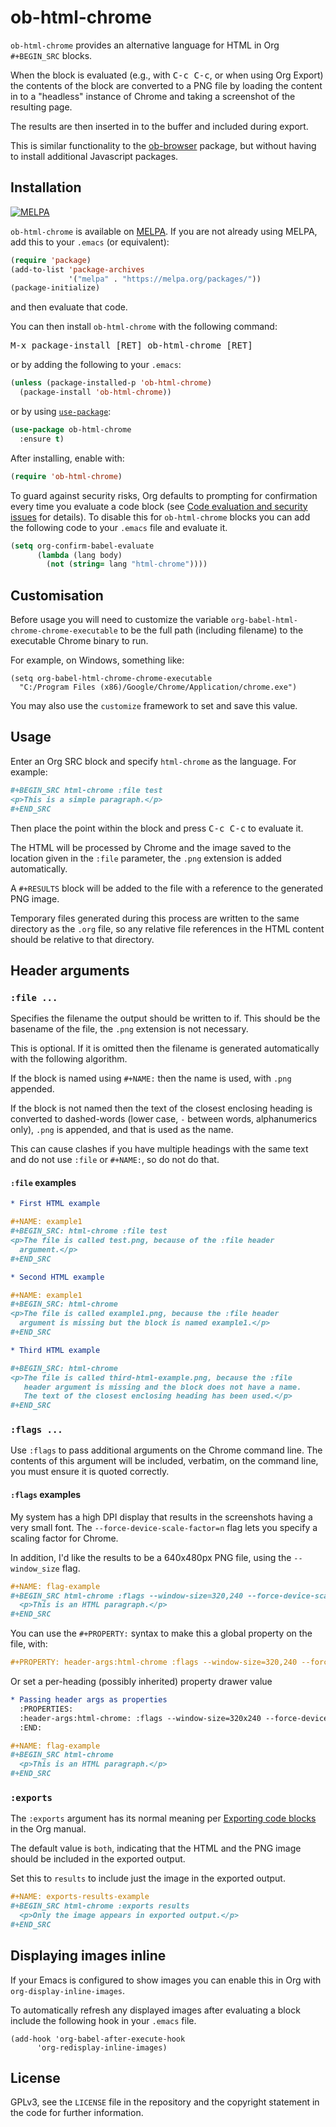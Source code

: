 # ob-html-chrome

`ob-html-chrome` provides an alternative language for HTML in Org
`#+BEGIN_SRC` blocks.

When the block is evaluated (e.g., with <kbd>C-c C-c</kbd>, or when
using Org Export) the contents of the block are converted to a PNG
file by loading the content in to a "headless" instance of Chrome and
taking a screenshot of the resulting page.

The results are then inserted in to the buffer and included during
export.

This is similar functionality to the
[ob-browser](https://github.com/krisajenkins/ob-browser) package, but
without having to install additional Javascript packages.

## Installation

[![MELPA](https://melpa.org/packages/ob-html-chrome-badge.svg)](https://melpa.org/#/ob-html-chrome)

`ob-html-chrome` is available on [MELPA](https://melpa.org/). If you are
not already using MELPA, add this to your `.emacs` (or equivalent):

```lisp
(require 'package)
(add-to-list 'package-archives
	         '("melpa" . "https://melpa.org/packages/"))
(package-initialize)
```

and then evaluate that code.

You can then install `ob-html-chrome` with the following command:

<kbd>M-x package-install [RET] ob-html-chrome [RET]</kbd>

or by adding the following to your `.emacs`:

```lisp
(unless (package-installed-p 'ob-html-chrome)
  (package-install 'ob-html-chrome))
```

or by using [`use-package`](https://github.com/jwiegley/use-package):

``` lisp
(use-package ob-html-chrome
  :ensure t)
```

After installing, enable with:

``` lisp
(require 'ob-html-chrome)
```

To guard against security risks, Org defaults to prompting for
confirmation every time you evaluate a code block (see [Code
evaluation and security
issues](http://orgmode.org/manual/Code-evaluation-security.html) for
details). To disable this for `ob-html-chrome` blocks you can add the
following code to your `.emacs` file and evaluate it.

``` lisp
(setq org-confirm-babel-evaluate
      (lambda (lang body)
        (not (string= lang "html-chrome"))))
```

## Customisation

Before usage you will need to customize the variable
`org-babel-html-chrome-chrome-executable` to be the full path
(including filename) to the executable Chrome binary to run.

For example, on Windows, something like:

``` emacs-lisp
(setq org-babel-html-chrome-chrome-executable
  "C:/Program Files (x86)/Google/Chrome/Application/chrome.exe")
```

You may also use the `customize` framework to set and save this value.

## Usage

Enter an Org SRC block and specify `html-chrome` as the language. For
example:

``` org
#+BEGIN_SRC html-chrome :file test
<p>This is a simple paragraph.</p>
#+END_SRC
```

Then place the point within the block and press <kbd>C-c C-c</kbd> to
evaluate it.

The HTML will be processed by Chrome and the image saved to the
location given in the `:file` parameter, the `.png` extension is added
automatically.

A `#+RESULTS` block will be added to the file with a reference to the
generated PNG image.

Temporary files generated during this process are written to the same
directory as the `.org` file, so any relative file references in the
HTML content should be relative to that directory.

## Header arguments

### `:file ...`

Specifies the filename the output should be written to if. This should
be the basename of the file, the `.png` extension is not necessary.

This is optional. If it is omitted then the filename is generated
automatically with the following algorithm.

If the block is named using `#+NAME:` then the name is used, with
`.png` appended.

If the block is not named then the text of the closest enclosing
heading is converted to dashed-words (lower case, `-` between words,
alphanumerics only), `.png` is appended, and that is used as the name.

This can cause clashes if you have multiple headings with the same
text and do not use `:file` or `#+NAME:`, so do not do that.

#### `:file` examples

``` org
* First HTML example

#+NAME: example1
#+BEGIN_SRC: html-chrome :file test
<p>The file is called test.png, because of the :file header
  argument.</p>
#+END_SRC
```

``` org
* Second HTML example

#+NAME: example1
#+BEGIN_SRC: html-chrome
<p>The file is called example1.png, because the :file header
  argument is missing but the block is named example1.</p>
#+END_SRC
```

``` org
* Third HTML example

#+BEGIN_SRC: html-chrome
<p>The file is called third-html-example.png, because the :file
   header argument is missing and the block does not have a name.
   The text of the closest enclosing heading has been used.</p>
#+END_SRC
```

### `:flags ...`

Use `:flags` to pass additional arguments on the Chrome command line.
The contents of this argument will be included, verbatim, on the
command line, you must ensure it is quoted correctly.

#### `:flags` examples

My system has a high DPI display that results in the screenshots
having a very small font. The `--force-device-scale-factor=n` flag
lets you specify a scaling factor for Chrome.

In addition, I'd like the results to be a 640x480px PNG file, using
the `--window_size` flag.

``` org
#+NAME: flag-example
#+BEGIN_SRC html-chrome :flags --window-size=320,240 --force-device-scale-factor=2
  <p>This is an HTML paragraph.</p>
#+END_SRC
```

You can use the `#+PROPERTY:` syntax to make this a global property on
the file, with:

``` org
#+PROPERTY: header-args:html-chrome :flags --window-size=320,240 --force-device-scale-factor=2
```

Or set a per-heading (possibly inherited) property drawer value

``` org
* Passing header args as properties
  :PROPERTIES:
  :header-args:html-chrome: :flags --window-size=320x240 --force-device-scale-factor=2
  :END:

#+NAME: flag-example
#+BEGIN_SRC html-chrome
  <p>This is an HTML paragraph.</p>
#+END_SRC
```

### `:exports`

The `:exports` argument has its normal meaning per [Exporting code
blocks](https://orgmode.org/manual/Exporting-code-blocks.html) in the
Org manual.

The default value is `both`, indicating that the HTML and the PNG
image should be included in the exported output.

Set this to `results` to include just the image in the exported
output.

``` org
#+NAME: exports-results-example
#+BEGIN_SRC html-chrome :exports results
  <p>Only the image appears in exported output.</p>
#+END_SRC
```

## Displaying images inline

If your Emacs is configured to show images you can enable this in Org
with `org-display-inline-images`.

To automatically refresh any displayed images after evaluating a block
include the following hook in your `.emacs` file.

``` emacs-lisp
(add-hook 'org-babel-after-execute-hook
	  'org-redisplay-inline-images)
```

## License

GPLv3, see the `LICENSE` file in the repository and the copyright
statement in the code for further information.

